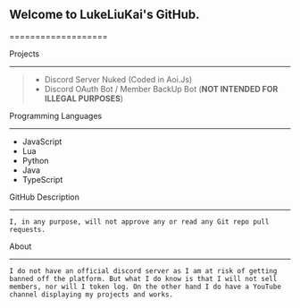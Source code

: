 ## Welcome to LukeLiuKai's GitHub.
===================

Projects
- - - -
> - Discord Server Nuked (Coded in Aoi.Js)
> - Discord OAuth Bot / Member BackUp Bot (**NOT INTENDED FOR ILLEGAL PURPOSES**)

Programming Languages
- - - -
- JavaScript
- Lua
- Python
- Java
- TypeScript

GitHub Description
- - - -
```
I, in any purpose, will not approve any or read any Git repo pull requests.
```

About
- - - -
```
I do not have an official discord server as I am at risk of getting banned off the platform. But what I do know is that I will not sell members, nor will I token log. On the other hand I do have a YouTube channel displaying my projects and works.
```

